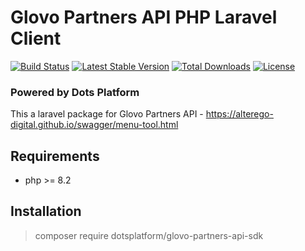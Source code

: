 # Glovo Partners API PHP Laravel Client
[![Build Status](https://travis-ci.org/glovo/glovo-laas-api-php-laravel-client.svg?branch=master)](https://travis-ci.org/glovo/glovo-laas-api-php-laravel-client)
[![Latest Stable Version](https://poser.pugx.org/glovo/glovo-laas-api-php-laravel-client/v/stable)](https://packagist.org/packages/glovo/glovo-laas-api-php-laravel-client)
[![Total Downloads](https://poser.pugx.org/glovo/glovo-laas-api-php-laravel-client/downloads)](https://packagist.org/packages/glovo/glovo-laas-api-php-laravel-client)
[![License](https://poser.pugx.org/glovo/glovo-laas-api-php-laravel-client/license)](https://packagist.org/packages/glovo/glovo-laas-api-php-laravel-client)

### Powered by Dots Platform 

This a laravel package for Glovo Partners API - https://alterego-digital.github.io/swagger/menu-tool.html

## Requirements

* php >= 8.2

## Installation

> composer require dotsplatform/glovo-partners-api-sdk

